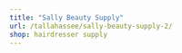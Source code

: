 ```yaml
---
title: "Sally Beauty Supply"
url: /tallahassee/sally-beauty-supply-2/
shop: hairdresser supply
---
```

